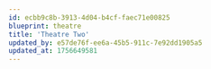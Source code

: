 ```yaml
---
id: ecbb9c8b-3913-4d04-b4cf-faec71e00825
blueprint: theatre
title: 'Theatre Two'
updated_by: e57de76f-ee6a-45b5-911c-7e92dd1905a5
updated_at: 1756649581
---
```

